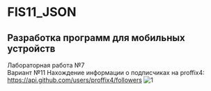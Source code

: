 # FIS11_JSON
## Разработка программ для мобильных устройств  
  
Лабораторная работа №7  
Вариант №11
Нахождение информации о подписчиках на proffix4:  
https://api.github.com/users/proffix4/followers
![1](bнтерфейс.png)
